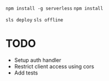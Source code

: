 `npm install -g serverless`
`npm install`

`sls deploy`
`sls offline`

# TODO
- Setup auth handler
- Restrict client access using cors
- Add tests
